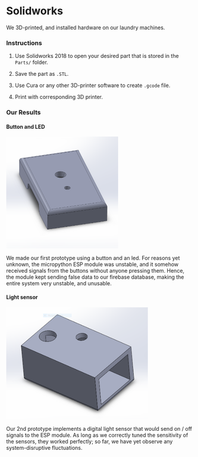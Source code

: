 # Solidworks

We 3D-printed, and installed hardware on our laundry machines.

### Instructions
1. Use Solidworks 2018 to open your desired part that is stored in the `Parts/` folder.

2. Save the part as `.STL`.

3. Use Cura or any other 3D-printer software to create `.gcode` file.

4. Print with corresponding 3D printer.

### Our Results
#### Button and LED
<img src="./Pics/button-led_box_1.0.PNG" height="300">

We made our first prototype using a button and an led. For reasons yet unknown, the micropython ESP module was unstable, and it somehow received signals from the buttons without anyone pressing them. Hence, the module kept sending false data to our firebase database, making the entire system very unstable, and unusable.

#### Light sensor
<img src="./Pics/light_sensor_box_1.1.PNG" height="300">

Our 2nd prototype implements a digital light sensor that would send on / off signals to the ESP module. As long as we correctly tuned the sensitivity of the sensors, they worked perfectly; so far, we have yet observe any system-disruptive fluctuations.
